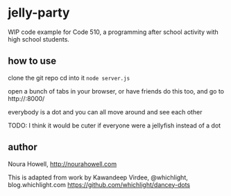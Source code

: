 jelly-party
===========
WIP code example for Code 510, a programming after school activity with high school students.

how to use
----------
clone the git repo
cd into it
`node server.js`

open a bunch of tabs in your browser, or have friends do this too, and go to http://<localhost or your local IP>:8000/

everybody is a dot and you can all move around and see each other

TODO: I think it would be cuter if everyone were a jellyfish instead of a dot

author
------
Noura Howell, http://nourahowell.com

This is adapted from work by
Kawandeep Virdee, @whichlight, blog.whichlight.com
https://github.com/whichlight/dancey-dots
